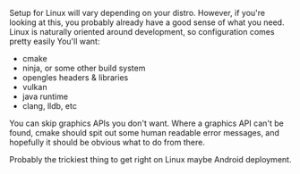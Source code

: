 
Setup for Linux will vary depending on your distro. However, if you're looking at this, you probably already have a good sense of what you need. 
Linux is naturally oriented around development, so configuration comes pretty easily
You'll want:

- cmake
- ninja, or some other build system
- opengles headers & libraries
- vulkan
- java runtime
- clang, lldb, etc

You can skip graphics APIs you don't want. Where a graphics API can't be found, cmake should spit out some human readable error messages, and
hopefully it should be obvious what to do from there.

Probably the trickiest thing to get right on Linux maybe Android deployment.

